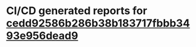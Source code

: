 # CI/CD generated reports for [cedd92586b286b38b183717fbbb3493e956dead9](https://github.com/hydephp/develop/commit/cedd92586b286b38b183717fbbb3493e956dead9)
